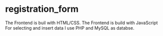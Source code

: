 # registration_form
The Frontend is buil with HTML/CSS.
The Frontend is build with JavaScript For selecting and insert data I use PHP and MySQL as databse.
